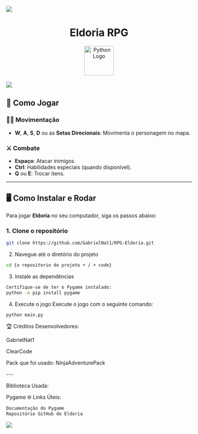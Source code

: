 <img src='https://github.com/user-attachments/assets/fdef5933-fd25-4bd2-ac0e-b69d583f7ddf'>

<div align="center">
  <h1>Eldoria RPG</h1>

  <!-- Logo do Python -->
  <img src="https://github.com/user-attachments/assets/5ca22c19-ef7b-4476-8e0c-5f6d22101fc0" alt="Python Logo" width="80" height="80" />
</div>
<br>
<img src='https://github.com/user-attachments/assets/29986fe7-23d2-4662-bc62-96244db0e1c7'>


## 🚀 Como Jogar

### 🏃‍♂️ Movimentação

- **W**, **A**, **S**, **D** ou as **Setas Direcionais**: Movimenta o personagem no mapa.

### ⚔️ Combate

- **Espaço**: Atacar inimigos.
- **Ctrl**: Habilidades especiais (quando disponível).
- **Q** ou **E**: Trocar itens.

---

## 🖥️ Como Instalar e Rodar

Para jogar **Eldoria** no seu computador, siga os passos abaixo:

### 1. Clone o repositório

```bash
git clone https://github.com/GabrielNat1/RPG-Eldoria.git
```

2. Navegue até o diretório do projeto
```bash 
cd {o repositorio do projeto + / + code}
```


3. Instale as dependências
```bash
Certifique-se de ter o Pygame instalado:
python -m pip install pygame
```



4. Execute o jogo
Execute o jogo com o seguinte comando:

```bash
python main.py
```

🏆 Créditos
Desenvolvedores:

<p>GabrielNat1</p>
<p>ClearCode</p>
<p>Pack que foi usado: NinjaAdventurePack</p>
---

Biblioteca Usada:

Pygame
🌐 Links Úteis:
```bash
Documentação do Pygame
Repositório GitHub de Eldoria
```

<img src='https://github.com/user-attachments/assets/fdef5933-fd25-4bd2-ac0e-b69d583f7ddf'>
